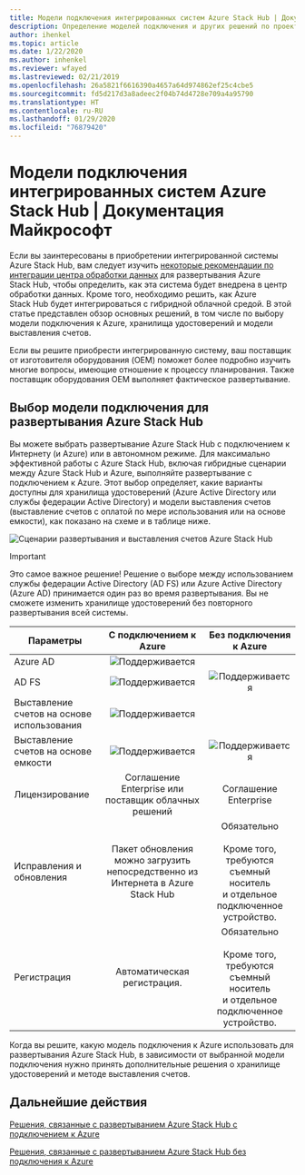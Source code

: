 ```yaml
---
title: Модели подключения интегрированных систем Azure Stack Hub | Документация Майкрософт
description: Определение моделей подключения и других решений по проектированию для интегрированных систем Azure Stack Hub.
author: ihenkel
ms.topic: article
ms.date: 1/22/2020
ms.author: inhenkel
ms.reviewer: wfayed
ms.lastreviewed: 02/21/2019
ms.openlocfilehash: 26a5821f6616390a4657a64d974862ef25c4cbe5
ms.sourcegitcommit: fd5d217d3a8adeec2f04b74d4728e709a4a95790
ms.translationtype: HT
ms.contentlocale: ru-RU
ms.lasthandoff: 01/29/2020
ms.locfileid: "76879420"
---
```

# <a name="azure-stack-hub-integrated-systems-connection-models"></a>Модели подключения интегрированных систем Azure Stack Hub | Документация Майкрософт
Если вы заинтересованы в приобретении интегрированной системы Azure Stack Hub, вам следует изучить [некоторые рекомендации по интеграции центра обработки данных](azure-stack-datacenter-integration.md) для развертывания Azure Stack Hub, чтобы определить, как эта система будет внедрена в центр обработки данных. Кроме того, необходимо решить, как Azure Stack Hub будет интегрироваться с гибридной облачной средой. В этой статье представлен обзор основных решений, в том числе по выбору модели подключения к Azure, хранилища удостоверений и модели выставления счетов.

Если вы решите приобрести интегрированную систему, ваш поставщик от изготовителя оборудования (OEM) поможет более подробно изучить многие вопросы, имеющие отношение к процессу планирования. Также поставщик оборудования OEM выполняет фактическое развертывание.

## <a name="choose-an-azure-stack-hub-deployment-connection-model"></a>Выбор модели подключения для развертывания Azure Stack Hub
Вы можете выбрать развертывание Azure Stack Hub с подключением к Интернету (и Azure) или в автономном режиме. Для максимально эффективной работы с Azure Stack Hub, включая гибридные сценарии между Azure Stack Hub и Azure, выполняйте развертывание с подключением к Azure. Этот выбор определяет, какие варианты доступны для хранилища удостоверений (Azure Active Directory или службы федерации Active Directory) и модели выставления счетов (выставление счетов с оплатой по мере использования или на основе емкости), как показано на схеме и в таблице ниже.

![Сценарии развертывания и выставления счетов Azure Stack Hub](media/azure-stack-connection-models/azure-stack-scenarios.png)
  
> [!IMPORTANT]
> Это самое важное решение! Решение о выборе между использованием службы федерации Active Directory (AD FS) или Azure Active Directory (Azure AD) принимается один раз во время развертывания. Вы не сможете изменить хранилище удостоверений без повторного развертывания всей системы.  


|Параметры|С подключением к Azure|Без подключения к Azure|
|-----|:-----:|:-----:|
|Azure AD|![Поддерживается](media/azure-stack-connection-models/check.png)| |
|AD FS|![Поддерживается](media/azure-stack-connection-models/check.png)|![Поддерживается](media/azure-stack-connection-models/check.png)|
|Выставление счетов на основе использования|![Поддерживается](media/azure-stack-connection-models/check.png)| |
|Выставление счетов на основе емкости|![Поддерживается](media/azure-stack-connection-models/check.png)|![Поддерживается](media/azure-stack-connection-models/check.png)|
|Лицензирование| Соглашение Enterprise или поставщик облачных решений | Соглашение Enterprise |
|Исправления и обновления|Пакет обновления можно загрузить непосредственно из Интернета в Azure Stack Hub |  Обязательно<br><br>Кроме того, требуются съемный носитель<br> и отдельное подключенное устройство. |
| Регистрация | Автоматическая регистрация. | Обязательно<br><br>Кроме того, требуются съемный носитель<br> и отдельное подключенное устройство. |

Когда вы решите, какую модель подключения к Azure использовать для развертывания Azure Stack Hub, в зависимости от выбранной модели подключения нужно принять дополнительные решения о хранилище удостоверений и методе выставления счетов.

## <a name="next-steps"></a>Дальнейшие действия

[Решения, связанные с развертыванием Azure Stack Hub с подключением к Azure](azure-stack-connected-deployment.md)

[Решения, связанные с развертыванием Azure Stack Hub без подключения к Azure](azure-stack-disconnected-deployment.md)
